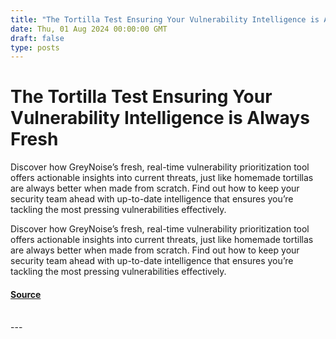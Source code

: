 ```yaml
---
title: "The Tortilla Test Ensuring Your Vulnerability Intelligence is Always Fresh"
date: Thu, 01 Aug 2024 00:00:00 GMT
draft: false
type: posts
---
```

# The Tortilla Test Ensuring Your Vulnerability Intelligence is Always Fresh





Discover how GreyNoise’s fresh, real-time vulnerability prioritization tool offers actionable insights into current threats, just like homemade tortillas are always better when made from scratch. Find out how to keep your security team ahead with up-to-date intelligence that ensures you’re tackling the most pressing vulnerabilities effectively.

Discover how GreyNoise’s fresh, real-time vulnerability prioritization tool offers actionable insights into current threats, just like homemade tortillas are always better when made from scratch. Find out how to keep your security team ahead with up-to-date intelligence that ensures you’re tackling the most pressing vulnerabilities effectively.

#### [Source](https://www.greynoise.io/blog/the-tortilla-test-ensuring-your-vulnerability-intelligence-is-always-fresh)

<br/>
---
